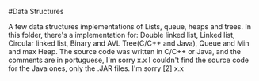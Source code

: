 #Data Structures

A few data structures implementations of Lists, queue, heaps and trees.
In this folder, there's a implementation for: Double linked list, Linked list, Circular linked list, Binary and AVL Tree(C/C++ and Java), Queue and Min and max Heap.
The source code was written in C/C++ or Java, and the comments are in portuguese, I'm sorry x.x
I couldn't find the source code for the Java ones, only the .JAR files. I'm sorry [2] x.x
